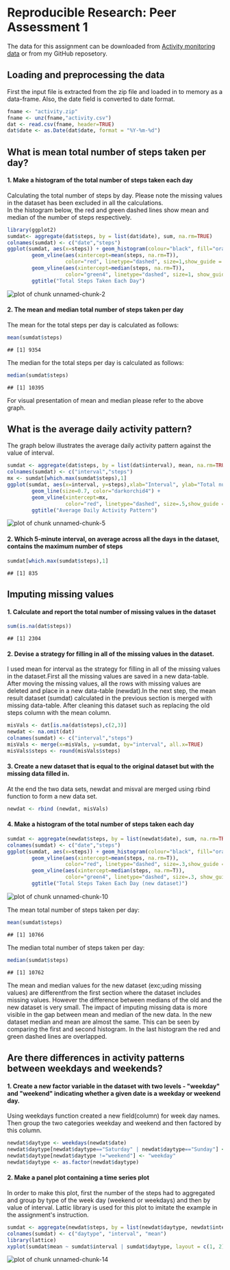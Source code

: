 Reproducible Research: Peer Assessment 1
========================================================

The data for this assignment can be downloaded from [Activity monitoring data]("https://d396qusza40orc.cloudfront.net/repdata%2Fdata%2Factivity.zip") or from my GitHub reposetory.

## Loading and preprocessing the data

First the input file is extracted from the zip file and loaded in to memory as a data-frame. Also, the date field is converted to date format. 

```r
fname <- "activity.zip"
fname <- unz(fname,"activity.csv")
dat <- read.csv(fname, header=TRUE)
dat$date <- as.Date(dat$date, format = "%Y-%m-%d")
```

## What is mean total number of steps taken per day?

#### 1. Make a histogram of the total number of steps taken each day
Calculating the total number of steps by day. Please note the missing values in the dataset has been excluded in all the calculations.  
In the histogram below, the red and green dashed lines show mean and median of the number of steps respectively. 

```r
library(ggplot2)
sumdat<- aggregate(dat$steps, by = list(dat$date), sum, na.rm=TRUE)
colnames(sumdat) <- c("date","steps")
ggplot(sumdat, aes(x=steps)) + geom_histogram(colour="black", fill="orange", binwidth =800) +
        geom_vline(aes(xintercept=mean(steps, na.rm=T)),
                   color="red", linetype="dashed", size=1,show_guide = TRUE) +
        geom_vline(aes(xintercept=median(steps, na.rm=T)),
                   color="green4", linetype="dashed", size=1, show_guide = TRUE) +
        ggtitle("Total Steps Taken Each Day")
```

![plot of chunk unnamed-chunk-2](figure/unnamed-chunk-2.png) 
#### 2. The mean and median total number of steps taken per day 
The mean for the total steps per day is calculated as follows:


```r
mean(sumdat$steps)
```

```
## [1] 9354
```
The median for the total steps per day is calculated as follows:


```r
median(sumdat$steps)
```

```
## [1] 10395
```
For visual presentation of mean and median please refer to the above graph.  
## What is the average daily activity pattern?

The graph below illustrates the average daily activity pattern against the value of interval.

```r
sumdat <- aggregate(dat$steps, by = list(dat$interval), mean, na.rm=TRUE)
colnames(sumdat) <- c("interval","steps")
mx <- sumdat[which.max(sumdat$steps),1]
ggplot(sumdat, aes(x=interval, y=steps),xlab="Interval", ylab="Total number of steps") + 
        geom_line(size=0.7, color="darkorchid4") +
        geom_vline(xintercept=mx,
                   color="red", linetype="dashed", size=.5,show_guide = TRUE) +
        ggtitle("Average Daily Activity Pattern")
```

![plot of chunk unnamed-chunk-5](figure/unnamed-chunk-5.png) 
#### 2. Which 5-minute interval, on average across all the days in the dataset, contains the maximum number of steps


```r
sumdat[which.max(sumdat$steps),1]
```

```
## [1] 835
```

## Imputing missing values

#### 1. Calculate and report the total number of missing values in the dataset

```r
sum(is.na(dat$steps))
```

```
## [1] 2304
```
#### 2. Devise a strategy for filling in all of the missing values in the dataset.
I used mean for interval as the strategy for filling in all of the missing values in the dataset.First all the missing values are saved in a new data-table. After moving the missing values, all the rows with missing values are deleted and place in a new data-table (newdat).In the next step, the mean result dataset (sumdat) calculated in the previous section is merged with missing data-table. After cleaning this dataset such as replacing the old steps column with the mean column. 


```r
misVals <- dat[is.na(dat$steps),c(2,3)]
newdat <- na.omit(dat)
colnames(sumdat) <- c("interval","steps")
misVals <- merge(x=misVals, y=sumdat, by="interval", all.x=TRUE)
misVals$steps <- round(misVals$steps)
```
#### 3. Create a new dataset that is equal to the original dataset but with the missing data filled in.
At the end the two data sets, newdat and misval are merged using rbind function to form a new data set.

```r
newdat <- rbind (newdat, misVals)
```
#### 4. Make a histogram of the total number of steps taken each day

```r
sumdat <- aggregate(newdat$steps, by = list(newdat$date), sum, na.rm=TRUE)
colnames(sumdat) <- c("date","steps")
ggplot(sumdat, aes(x=steps)) + geom_histogram(colour="black", fill="orange", binwidth =800) +
        geom_vline(aes(xintercept=mean(steps, na.rm=T)),
                   color="red", linetype="dashed", size=.3,show_guide = TRUE) +
        geom_vline(aes(xintercept=median(steps, na.rm=T)),
                   color="green4", linetype="dashed", size=.3, show_guide = TRUE) +
        ggtitle("Total Steps Taken Each Day (new dataset)")
```

![plot of chunk unnamed-chunk-10](figure/unnamed-chunk-10.png) 

The mean total number of steps taken per day:

```r
mean(sumdat$steps)
```

```
## [1] 10766
```

The median total number of steps taken per day:

```r
median(sumdat$steps)
```

```
## [1] 10762
```
The mean and median values for the new dataset (exc;uding missing values) are differentfrom the first section where the dataset includes missing values. However the difference between medians of the old and the new dataset is very small. The impact of imputing missing data is more visible in the gap between mean and median of the new data. In the new dataset median and mean are almost the same. This can be seen by comparing the first and second histogram. In the last histogram the red and green dashed lines are overlapped.
## Are there differences in activity patterns between weekdays and weekends?

#### 1. Create a new factor variable in the dataset with two levels - "weekday" and "weekend" indicating whether a given date is a weekday or weekend day.  
Using weekdays function created a new field(column) for week day names. Then group the two categories weekday and weekend and then factored by this column.


```r
newdat$daytype <- weekdays(newdat$date)
newdat$daytype[newdat$daytype=="Saturday" | newdat$daytype=="Sunday"] <- "weekend"
newdat$daytype[newdat$daytype !="weekend"] <- "weekday"
newdat$daytype <- as.factor(newdat$daytype)
```
#### 2. Make a panel plot containing a time series plot  
In order to make this plot, first the number of the steps had to aggregated and group by type of the week day (weekend or weekdays) and then by value of interval. Lattic library is used for this plot to imitate the example in the assignment's instruction.

```r
sumdat <- aggregate(newdat$steps, by = list(newdat$daytype, newdat$interval), mean, na.rm=TRUE)
colnames(sumdat) <- c("daytype", "interval", "mean")
library(lattice)
xyplot(sumdat$mean ~ sumdat$interval | sumdat$daytype, layout = c(1, 2), type = "l", lwd=2 , xlab= "Interval", ylab = "Number of steps")
```

![plot of chunk unnamed-chunk-14](figure/unnamed-chunk-14.png) 
